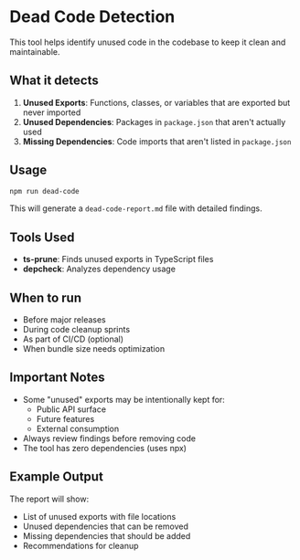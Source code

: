 # Dead Code Detection

This tool helps identify unused code in the codebase to keep it clean and maintainable.

## What it detects

1. **Unused Exports**: Functions, classes, or variables that are exported but never imported
2. **Unused Dependencies**: Packages in `package.json` that aren't actually used
3. **Missing Dependencies**: Code imports that aren't listed in `package.json`

## Usage

```bash
npm run dead-code
```

This will generate a `dead-code-report.md` file with detailed findings.

## Tools Used

- **ts-prune**: Finds unused exports in TypeScript files
- **depcheck**: Analyzes dependency usage

## When to run

- Before major releases
- During code cleanup sprints
- As part of CI/CD (optional)
- When bundle size needs optimization

## Important Notes

- Some "unused" exports may be intentionally kept for:
  - Public API surface
  - Future features
  - External consumption
- Always review findings before removing code
- The tool has zero dependencies (uses npx)

## Example Output

The report will show:
- List of unused exports with file locations
- Unused dependencies that can be removed
- Missing dependencies that should be added
- Recommendations for cleanup
